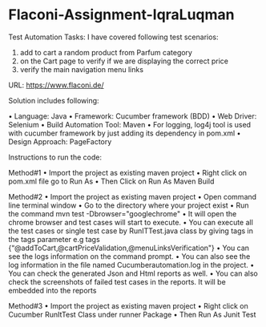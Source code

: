 # Flaconi-Assignment-IqraLuqman

Test Automation Tasks:
I have covered following test scenarios:
1. add to cart a random product from Parfum category
2. on the Cart page to verify if we are displaying the correct price
3. verify the main navigation menu links

URL: https://www.flaconi.de/

Solution includes following:

• Language: Java
• Framework: Cucumber framework (BDD)
• Web Driver: Selenium
• Build Automation Tool: Maven
• For logging, log4j tool is used with cucumber framework by just adding its dependency in pom.xml
• Design Approach: PageFactory

Instructions to run the code:


Method#1
• Import the project as existing maven project
• Right click on pom.xml file go to Run As
• Then Click on Run As Maven Build

Method#2
• Import the project as existing maven project
• Open command line terminal window
• Go to the directory where your project exist
• Run the command mvn test -Dbrowser="googlechrome"
• It will open the chrome browser and test cases will start to execute.
• You can execute all the test cases or single test case by RunITTest.java class by
giving tags in the tags parameter e.g
tags {“@addToCart,@cartPriceValidation,@menuLinksVerification"}
• You can see the logs information on the command prompt.
• You can also see the log information in the file named Cucumberautomation.log in the project.
• You can check the generated Json and Html reports as well.
• You can also check the screenshots of failed test cases in the reports. It will be
embedded into the reports

Method#3
• Import the project as existing maven project
• Right click on Cucumber RunItTest Class under runner Package
• Then Run As Junit Test

